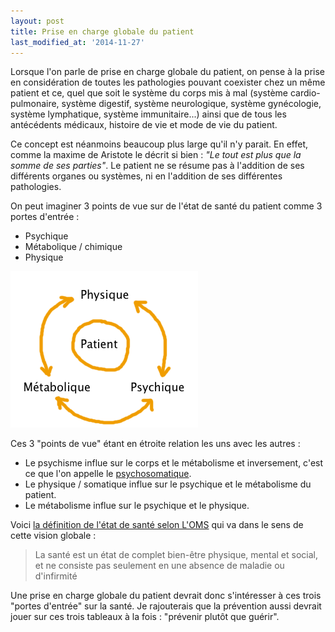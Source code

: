```yaml
---
layout: post
title: Prise en charge globale du patient
last_modified_at: '2014-11-27'
---
```


Lorsque l'on parle de prise en charge globale du patient, on pense à la prise en considération de toutes les pathologies pouvant coexister chez un même patient et ce, quel que soit le système du corps mis à mal (système cardio-pulmonaire, système digestif, système neurologique, système gynécologie, système lymphatique, système immunitaire...) ainsi que de tous les antécédents médicaux, histoire de vie et mode de vie du patient.

Ce concept est néanmoins beaucoup plus large qu'il n'y parait. En effet, comme la maxime de Aristote le décrit si bien : _"Le tout est plus que la somme de ses parties"_. Le patient ne se résume pas à l'addition de ses différents organes ou systèmes, ni en l'addition de ses différentes pathologies.

On peut imaginer 3 points de vue sur de l'état de santé du patient comme 3 portes d'entrée :

- Psychique
- Métabolique / chimique
- Physique

![Patient](/assets/2014-01-27/Patient.png)

Ces 3 "points de vue" étant en étroite relation les uns avec les autres :

- Le psychisme influe sur le corps et le métabolisme et inversement, c'est ce que l'on appelle le [psychosomatique](https://fr.wikipedia.org/wiki/Psychosomatique).
- Le physique / somatique influe sur le psychique et le métabolisme du patient.
- Le métabolisme influe sur le psychique et le physique.

Voici [la définition de l'état de santé selon L'OMS](http://www.who.int/suggestions/faq/fr/) qui va dans le sens de cette vision globale :

> La santé est un état de complet bien-être physique, mental et social, et ne consiste pas seulement en une absence de maladie ou d'infirmité

Une prise en charge globale du patient devrait donc s'intéresser à ces trois "portes d'entrée" sur la santé. Je rajouterais que la prévention aussi devrait jouer sur ces trois tableaux à la fois : "prévenir plutôt que guérir".
